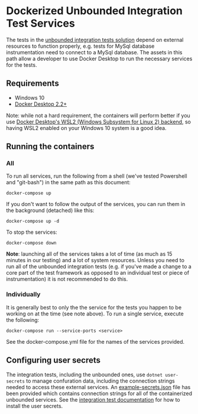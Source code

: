 # Dockerized Unbounded Integration Test Services

The tests in the [unbounded integration tests solution](../UnboundedIntegrationTests.sln) depend on external resources to function properly, e.g. tests for MySql database instrumentation need to connect to a MySql database.  The assets in this path allow a developer to use Docker Desktop to run the necessary services for the tests.

## Requirements

* Windows 10 
* [Docker Desktop 2.2+](https://docs.docker.com/docker-for-windows/install/)

Note: while not a hard requirement, the containers will perform better if you use [Docker Desktop's WSL2 (Windows Subsystem for Linux 2) backend](https://docs.docker.com/docker-for-windows/wsl/), so having WSL2 enabled on your Windows 10 system is a good idea.

## Running the containers

### All

To run all services, run the following from a shell (we've tested Powershell and "git-bash") in the same path as this document:

`docker-compose up`

If you don't want to follow the output of the services, you can run them in the background (detached) like this:

`docker-compose up -d`

To stop the services:

`docker-compose down`

**Note**: launching all of the services takes a lot of time (as much as 15 minutes in our testing) and a lot of system resources.  Unless you need to run all of the unbounded integration tests (e.g. if you've made a change to a core part of the test framework as opposed to an individual test or piece of instrumentation) it is not recommended to do this.

### Individually

It is generally best to only the the service for the tests you happen to be working on at the time (see note above).  To run a single service, execute the following:

`docker-compose run --service-ports <service>`

See the docker-compose.yml file for the names of the services provided.

## Configuring user secrets

The integration tests, including the unbounded ones, use `dotnet user-secrets` to manage confuration data, including the connection strings needed to access these external services.  An [example-secrets.json](./example-secrets.json) file has been provided which contains connection strings for all of the containerized unbounded services.  See the [integration test documentation](/docs/integration-tests.md) for how to install the user secrets.

